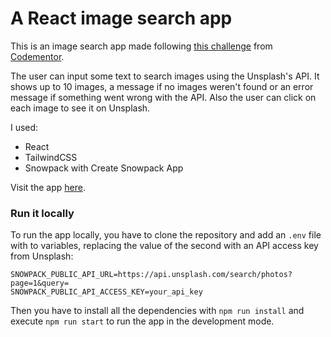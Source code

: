 # A React image search app

This is an image search app made following [this challenge](https://www.codementor.io/projects/image-search-gallery-au63vo9tfr) from [Codementor](https://dp-cdn.codementor.io/images/logo-w-codementor.png).

The user can input some text to search images using the Unsplash's API. It shows up to 10 images, a message if no images weren't found or an error message if something went wrong with the API. Also the user can click on each image to see it on Unsplash.

I used:

- React
- TailwindCSS
- Snowpack with Create Snowpack App

Visit the app [here](https://image-search-app.onrender.com/).

### Run it locally

To run the app locally, you have to clone the repository and add an `.env` file with to variables, replacing the value of the second with an API access key from Unsplash:

```
SNOWPACK_PUBLIC_API_URL=https://api.unsplash.com/search/photos?page=1&query=
SNOWPACK_PUBLIC_API_ACCESS_KEY=your_api_key
```

Then you have to install all the dependencies with `npm run install` and execute `npm run start` to run the app in the development mode.
